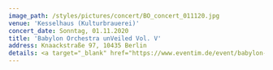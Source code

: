 ```yaml
---
image_path: /styles/pictures/concert/BO_concert_011120.jpg
venue: 'Kesselhaus (Kulturbrauerei)'
concert_date: Sonntag, 01.11.2020
title: 'Babylon Orchestra unVeiled Vol. V'
address: Knaackstraße 97, 10435 Berlin
details: <a target="_blank" href="https://www.eventim.de/event/babylon-orchestra-unveiled-vol-v-kesselhaus-maschinenhaus-kulturbrauerei-13277888/">Weitere Informationen und Tickets hier!</a>
---
```


